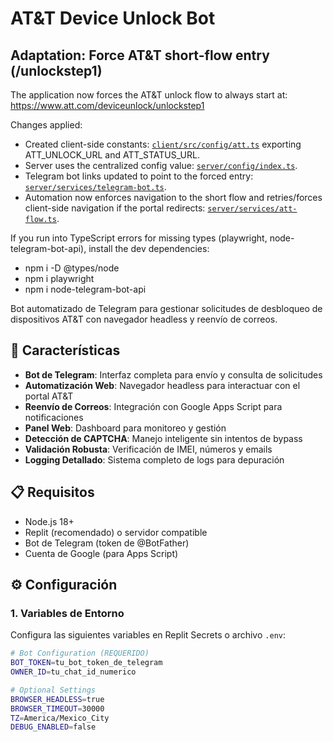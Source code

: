 # AT&T Device Unlock Bot

## Adaptation: Force AT&T short-flow entry (/unlockstep1)

The application now forces the AT&T unlock flow to always start at:
https://www.att.com/deviceunlock/unlockstep1

Changes applied:
- Created client-side constants: [`client/src/config/att.ts`](client/src/config/att.ts:1) exporting ATT_UNLOCK_URL and ATT_STATUS_URL.
- Server uses the centralized config value: [`server/config/index.ts`](server/config/index.ts:20).
- Telegram bot links updated to point to the forced entry: [`server/services/telegram-bot.ts`](server/services/telegram-bot.ts:140).
- Automation now enforces navigation to the short flow and retries/forces client-side navigation if the portal redirects: [`server/services/att-flow.ts`](server/services/att-flow.ts:26).

If you run into TypeScript errors for missing types (playwright, node-telegram-bot-api), install the dev dependencies:
- npm i -D @types/node
- npm i playwright
- npm i node-telegram-bot-api

Bot automatizado de Telegram para gestionar solicitudes de desbloqueo de dispositivos AT&T con navegador headless y reenvío de correos.

## 🚀 Características

- **Bot de Telegram**: Interfaz completa para envío y consulta de solicitudes
- **Automatización Web**: Navegador headless para interactuar con el portal AT&T
- **Reenvío de Correos**: Integración con Google Apps Script para notificaciones
- **Panel Web**: Dashboard para monitoreo y gestión
- **Detección de CAPTCHA**: Manejo inteligente sin intentos de bypass
- **Validación Robusta**: Verificación de IMEI, números y emails
- **Logging Detallado**: Sistema completo de logs para depuración

## 📋 Requisitos

- Node.js 18+ 
- Replit (recomendado) o servidor compatible
- Bot de Telegram (token de @BotFather)
- Cuenta de Google (para Apps Script)

## ⚙️ Configuración

### 1. Variables de Entorno

Configura las siguientes variables en Replit Secrets o archivo `.env`:

```bash
# Bot Configuration (REQUERIDO)
BOT_TOKEN=tu_bot_token_de_telegram
OWNER_ID=tu_chat_id_numerico

# Optional Settings
BROWSER_HEADLESS=true
BROWSER_TIMEOUT=30000
TZ=America/Mexico_City
DEBUG_ENABLED=false
